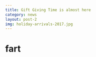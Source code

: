 ```yaml
---
title: Gift Giving Time is almost here
category: news
layout: post-2
img: holiday-arrivals-2017.jpg
---
```




# fart

